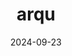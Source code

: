 ---  
layout: startup_page  
title: "arqu"  
id: "arqu.com"  
permalink: "/arquarqu.com09232024/"  
website: "https://arqu.com/"  
funding_round: "Series A"  
funding_amount: "$10M"  
investors: "Crosslink Capital, Intact Ventures, Lightspeed Venture Partners, Foxe Capital, Nationwide Ventures"  
about: "arqu is a tech-enabled wholesale insurance brokerage transforming the $100 billion Excess & Surplus (E&S) market. It uses proprietary technology to improve how large-scale, complex commercial risks are transacted, empowering brokers with data and insights for better pre-underwriting and risk assessment."  
markets: "Insurance, Financial Services, Life Insurance"  
hq: "San Francisco, California, United States"  
founded_year: "2020"  
linkedin: "https://www.linkedin.com/company/arqu-inc"  
twitter: ""  
instagram: ""  
facebook: ""  
crunchbase: "https://www.crunchbase.com/organization/arqu"  
pitchbook: "https://pitchbook.com/profiles/company/481690-72"  

date_display: "23-Sep-2024"  
date: "2024-09-23"

# SEO Optimization  
meta_title: "arqu - Series A Funding ($10M)"  
meta_description: "arqu, arqu is a tech-enabled wholesale insurance brokerage transforming the $100 billion Excess & Surplus (E&S) market. It uses proprietary technology to im..."  
meta_keywords: "arqu, Insurance, Financial Services, Life Insurance, Series A funding"  
canonical_url: "https://startup.projectstartups.com/arquarqu.com09232024/"  
---